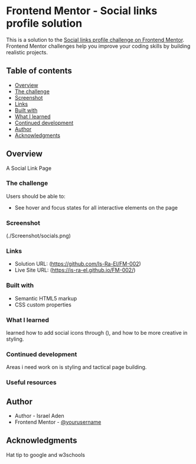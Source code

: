 # Frontend Mentor - Social links profile solution

This is a solution to the [Social links profile challenge on Frontend Mentor](https://www.frontendmentor.io/challenges/social-links-profile-UG32l9m6dQ). Frontend Mentor challenges help you improve your coding skills by building realistic projects. 

## Table of contents

  - [Overview](#overview)
  - [The challenge](#the-challenge)
  - [Screenshot](#screenshot)
  - [Links](#links)
  - [Built with](#built-with)
  - [What I learned](#what-i-learned)
  - [Continued development](#continued-development)
  - [Author](#author)
  - [Acknowledgments](#acknowledgments)


## Overview
A Social Link Page

### The challenge

Users should be able to:

- See hover and focus states for all interactive elements on the page

### Screenshot

(./Screenshot/socials.png)


### Links

- Solution URL: (https://github.com/Is-Ra-El/FM-002)
- Live Site URL: (https://is-ra-el.github.io/FM-002/)


### Built with

- Semantic HTML5 markup
- CSS custom properties

### What I learned
learned how to add social icons through (<link rel="stylesheet" href="https://cdnjs.cloudflare.com/ajax/libs/font-awesome/4.7.0/css/font-awesome.min.css">),
and how to be more creative in styling.

### Continued development
Areas i need work on is styling and tactical page building.
### Useful resources


## Author

- Author - Israel Aden
- Frontend Mentor - [@yourusername](https://www.frontendmentor.io/profile/Is-Ra-El)


## Acknowledgments

Hat tip to google and w3schools